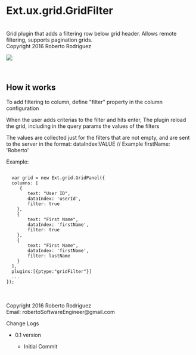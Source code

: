 <br>
<h1>Ext.ux.grid.GridFilter</h1>

<br>
  Grid plugin that adds a filtering row below grid header.
  Allows remote filtering, supports pagination grids.
<br>
  Copyright 2016 Roberto Rodriguez
<br>

<img src="http://res.cloudinary.com/titorobe/image/upload/v1468251216/ExtJs_GridFilterPlugin_ow2bvv.jpg"></img>

<br>

<h2>How it works</h2>

To add filtering to column, define "filter" property in the column configuration

When the user adds criterias to the filter and hits enter,
  The plugin reload the grid, including in the query params the values of the filters
  
  The values are collected just for the filters that are not empty,
  and are sent to the server in the format:
  dataIndex:VALUE    // Example  firstName: 'Roberto'
<br>

  Example:
<pre><code>
  var grid = new Ext.grid.GridPanel({
  columns: [
     {
        text: "User ID",
        dataIndex: 'userId', 
        filter: true
    },
    {
        text: "First Name",
        dataIndex: 'firstName', 
        filter: true
    },
    {
        text: "First Name",
        dataIndex: 'firstName', 
        filter: lastName
    }
  ],
  plugins:[{ptype:"gridFilter"}]
  ...
});
</code></pre>


<br>
<br>
  Copyright 2016 Roberto Rodriguez
  <br>
  Email: robertoSoftwareEngineer@gmail.com
<br>

<p2>Change Logs</p2>
<ul>
<li><p>0.1 version</p>

<ul>
	<li>Initial Commit</li>
</ul>

</ul>